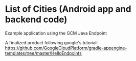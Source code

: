 List of Cities (Android app and backend code)
======================

Example application using the GCM Java Endpoint

A finalized product following google's tutorial: https://github.com/GoogleCloudPlatform/gradle-appengine-templates/tree/master/HelloEndpoints




